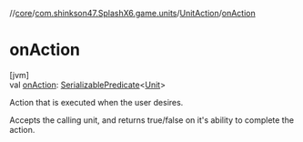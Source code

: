 //[core](../../../index.md)/[com.shinkson47.SplashX6.game.units](../index.md)/[UnitAction](index.md)/[onAction](on-action.md)

# onAction

[jvm]\
val [onAction](on-action.md): [SerializablePredicate](../../com.shinkson47.SplashX6.utility/-serializable-predicate/index.md)&lt;[Unit](../-unit/index.md)&gt;

Action that is executed when the user desires.

Accepts the calling unit, and returns true/false on it's ability to complete the action.

